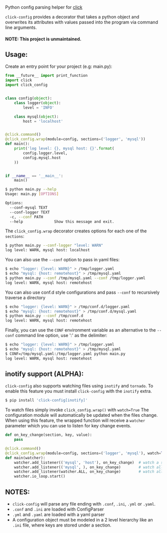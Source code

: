 Python config parsing helper for [click](http://click.pocoo.org)

```click-config``` provides a decorator that takes a python object and overwrites its attributes with values passed into the program via command line arguments.

#### NOTE: This project is unmaintained.

## Usage:

Create an entry point for your project (e.g: main.py):
```python
from __future__ import print_function
import click
import click_config


class config(object):
    class logger(object):
        level = 'INFO'

    class mysql(object):
        host = 'localhost'


@click.command()
@click_config.wrap(module=config, sections=('logger', 'mysql'))
def main():
    print('log level: {}, mysql host: {}'.format(
        config.logger.level,
        config.mysql.host
    ))


if __name__ == '__main__':
    main()
```

```bash
$ python main.py --help
Usage: main.py [OPTIONS]

Options:
  --conf-mysql TEXT
  --conf-logger TEXT
  -c, --conf PATH
  --help              Show this message and exit.
```

The ```click_config.wrap``` decorator creates options for each one of the ```sections```:
```bash
$ python main.py --conf-logger "level: WARN"
log level: WARN, mysql host: localhost
```

You can also use the ```--conf``` option to pass in yaml files:
```bash
$ echo "logger: {level: WARN}" > /tmp/logger.yaml
$ echo "mysql: {host: remotehost}" > /tmp/mysql.yaml
$ python main.py --conf /tmp/mysql.yaml --conf /tmp/logger.yaml
log level: WARN, mysql host: remotehost
```

You can also use conf.d style configurations and pass ```--conf``` to recursively traverse a directory
```bash
$ echo "logger: {level: WARN}" > /tmp/conf.d/logger.yaml
$ echo "mysql: {host: remotehost}" > /tmp/conf.d/mysql.yaml
$ python main.py --conf /tmp/conf.d
log level: WARN, mysql host: remotehost
```

Finally, you can use the ```CONF``` environment variable as an alternative to the ```--conf``` command line option, use ':' as the delimiter:
```bash
$ echo "logger: {level: WARN}" > /tmp/logger.yaml
$ echo "mysql: {host: remotehost}" > /tmp/mysql.yaml
$ CONF=/tmp/mysql.yaml:/tmp/logger.yaml python main.py
log level: WARN, mysql host: remotehost
```


## inotify support (ALPHA):

```click-config``` also supports watching files using ```inotify``` and ```tornado```.
To enable this feature you must install ```click-config``` with the ```inotify``` extra.
```bash
$ pip install 'click-config[inotify]'
```
To watch files simply invoke ```click_config.wrap()``` with ```watch=True```
The configuration module will automatically be updated when the files change.
When using this feature, the wrapped function will receive a ```watcher``` parameter which you can use to listen for key change events.

```python
def on_key_change(section, key, value):
    pass

@click.command()
@click_config.wrap(module=config, sections=('logger', 'mysql'), watch=True)
def main(watcher):
    watcher.add_listener(('mysql', 'host'), on_key_change)  # watch a specific key
    watcher.add_listener(('mysql', ), on_key_change)        # watch all keys in the 'mysql' section
    watcher.add_listener(watcher.ALL, on_key_change)        # watch all keys in all sections
    watcher.io_loop.start()
```


## NOTES:

* ```click-config``` will parse any file ending with ```.conf```, ```.ini```, ```.yml``` or ```.yaml```.
* ```.conf``` and ```.ini``` are loaded with ConfigParser
* ```.yml``` and ```.yaml``` are loaded with a yaml parser
* A configuration object must be modeled in a 2 level hierarchy like an ```.ini``` file, where keys are stored under a section.
